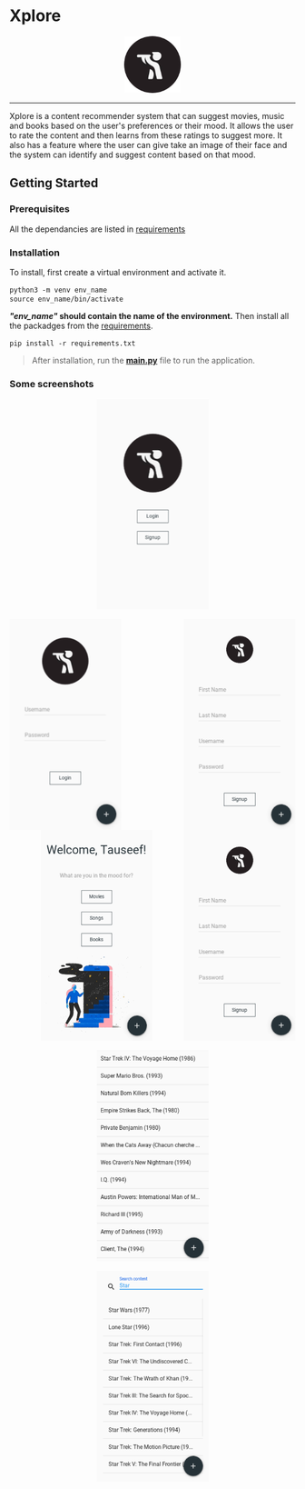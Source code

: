 # Xplore

<p align="center">
    <img width="100" height="100" src="https://github.com/tauseef09/Xplore-Content-Exploration-Assistant-/blob/master/logo/logo.png">
</p>

---

Xplore is a content recommender system that can suggest movies, music and books based on the user's preferences or their mood.
It allows the user to rate the content and then learns from these ratings to suggest more.
It also has a feature where the user can give take an image of their face and the system can identify and suggest content based on that mood.

## Getting Started

### Prerequisites
All the dependancies are listed in [requirements](https://github.com/tauseef09/Xplore-Content-Exploration-Assistant-/blob/master/requirements.txt)

### Installation
To install, first create a virtual environment and activate it.

```
python3 -m venv env_name
source env_name/bin/activate
```
***"env_name"* should contain the name of the environment.**
Then install all the packadges from the [requirements](https://github.com/tauseef09/Xplore-Content-Exploration-Assistant-/blob/master/requirements.txt).

```
pip install -r requirements.txt
```

> After installation, run the [**main.py**](https://github.com/tauseef09/Xplore-Content-Exploration-Assistant-/blob/master/main.py) file to run the application.

### Some screenshots

<p align="center">
    <img width="197" height="371" src="https://github.com/tauseef09/Xplore-Content-Exploration-Assistant-/blob/master/screenshots/LandingPage.PNG">
</p>

<p align="center">
    <img align="left" width="197" height="371" src="https://github.com/tauseef09/Xplore-Content-Exploration-Assistant-/blob/master/screenshots/LoginPage.PNG">
    <img align="right" width="197" height="371" src="https://github.com/tauseef09/Xplore-Content-Exploration-Assistant-/blob/master/screenshots/RegisterPage.PNG">
</p>

<p align="center">
    <img align="right" width="197" height="371" src="https://github.com/tauseef09/Xplore-Content-Exploration-Assistant-/blob/master/screenshots/RegisterPage.PNG">
</p>

<p align="center">
    <img width="197" height="371" src="https://github.com/tauseef09/Xplore-Content-Exploration-Assistant-/blob/master/screenshots/HomePage.PNG">
</p>

<p align="center">
    <img width="197" height="371" src="https://github.com/tauseef09/Xplore-Content-Exploration-Assistant-/blob/master/screenshots/ListPage.PNG">
</p>

<p align="center">
    <img width="197" height="371" src="https://github.com/tauseef09/Xplore-Content-Exploration-Assistant-/blob/master/screenshots/SearchPage.PNG">
</p>

